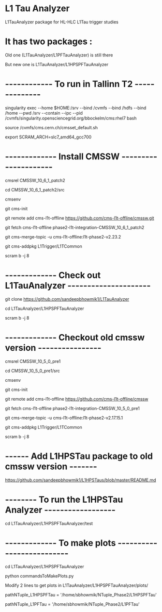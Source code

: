 # L1 Tau Analyzer
L1TauAnalyzer  package for HL-HLC L1Tau trigger studies

# It has two packages : 
Old one (L1TauAnalyzer/L1PFTauAnalyzer) is still there

But new one is L1TauAnalyzer/L1HPSPFTauAnalyzer


# ------------ To run in Tallinn T2 --------------

singularity exec --home $HOME:/srv --bind /cvmfs --bind /hdfs --bind /home --pwd /srv --contain --ipc --pid /cvmfs/singularity.opensciencegrid.org/bbockelm/cms:rhel7 bash

source /cvmfs/cms.cern.ch/cmsset_default.sh

export SCRAM_ARCH=slc7_amd64_gcc700


# ------------- Install CMSSW ---------------------

cmsrel CMSSW_10_6_1_patch2

cd CMSSW_10_6_1_patch2/src

cmsenv

git cms-init

git remote add cms-l1t-offline https://github.com/cms-l1t-offline/cmssw.git

git fetch cms-l1t-offline phase2-l1t-integration-CMSSW_10_6_1_patch2

git cms-merge-topic -u cms-l1t-offline:l1t-phase2-v2.23.2

git cms-addpkg L1Trigger/L1TCommon

scram b -j 8


# ------------- Check out L1TauAnalyzer ---------------------

git clone https://github.com/sandeepbhowmik1/L1TauAnalyzer

cd L1TauAnalyzer/L1HPSPFTauAnalyzer

scram b -j 8


# ------------- Checkout old cmssw version  ----------------

cmsrel CMSSW_10_5_0_pre1

cd CMSSW_10_5_0_pre1/src

cmsenv

git cms-init

git remote add cms-l1t-offline https://github.com/cms-l1t-offline/cmssw

git fetch cms-l1t-offline phase2-l1t-integration-CMSSW_10_5_0_pre1

git cms-merge-topic -u cms-l1t-offline:l1t-phase2-v2.17.15.1

git cms-addpkg L1Trigger/L1TCommon

scram b -j 8

# ------ Add L1HPSTau package to old cmssw version  -------

https://github.com/sandeepbhowmik1/L1HPSTaus/blob/master/README.md


# -------- To run the L1HPSTau Analyzer ------------------

cd L1TauAnalyzer/L1HPSPFTauAnalyzer/test

# ------------- To make plots --------------------------

cd L1TauAnalyzer/L1HPSPFTauAnalyzer

python commandsToMakePlots.py

Modify 2 lines to get plots in L1TauAnalyzer/L1HPSPFTauAnalyzer/plots/

pathNTuple_L1HPSPFTau = '/home/sbhowmik/NTuple_Phase2/L1HPSPFTau'

pathNTuple_L1PFTau = '/home/sbhowmik/NTuple_Phase2/L1PFTau'

